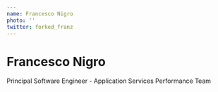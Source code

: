 ```yaml
---
name: Francesco Nigro
photo: ''
twitter: forked_franz
---
```

# Francesco Nigro 

Principal Software Engineer - Application Services Performance Team